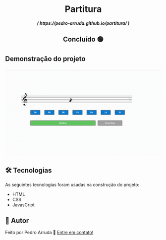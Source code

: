 <h1 align="center">Partitura</h1>

<h5 align= "center">( https://pedro-arruda.github.io/partitura/ )</h5>

<h2 align="center"> 
	Concluído 🟢
</h2>

<h2> 
	Demonstração do projeto
</h2>

<div>
	<img src = "img/partitura.gif">

</div>

<h2> 
	 🛠 Tecnologias
</h2>

As seguintes tecnologias foram usadas na construção do projeto:

- HTML
- CSS
- JavasCript

## 👦 Autor

Feito por Pedro Arruda 👋 [Entre em contato!](https://www.linkedin.com/in/pedro-scucuglia-arruda/)
